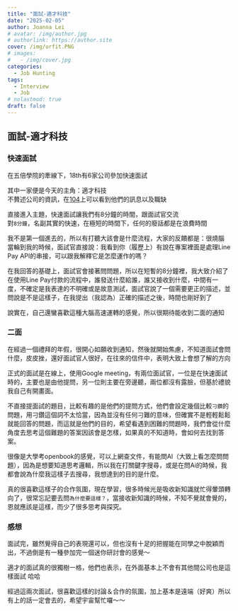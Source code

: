 ```yaml
---
title: "面試-適才科技"
date: "2025-02-05"
author: Joanna Lei
# avatar: /img/author.jpg
# authorlink: https://author.site
cover: /img/urfit.PNG
# images:
#   - /img/cover.jpg
categories:
  - Job Hunting
tags:
  - Interview
  - Job
# nolastmod: true
draft: false
---
```


## 面試-適才科技

<!--more-->

### 快速面試

在五倍學院的牽線下，18th有6家公司參加快速面試

其中一家便是今天的主角：適才科技  
不贅述公司的資訊，在[104](https://www.104.com.tw/company/1a2x6bmgyl?jobsource=google)上可以看到他們的訊息以及職缺

直接進入主題，快速面試讓我們有8分鐘的時間，跟面試官交流  
對`8分鐘`，名副其實的快速，在極短的時間下，任何的廢話都是在浪費時間  

我不是第一個進去的，所以有打聽大該會是什麼流程，大家的反饋都是：很燒腦  
當輪到我的時候，面試官直接說：我看到你（履歷上）有說在專案裡面是處理Line Pay API的串接，可以跟我解釋它是怎麼運作的嗎？  

在我回答的基礎上，面試官會接著問問題，所以在短暫的8分鐘裡，我大致介紹了在使用Line Pay付款的流程中，誰發送什麼給誰，誰又接收到什麼，中間有一度，不確定是我表達的不明確或是故意測試，面試官說了一個需要更正的描述，並問說是不是這樣子，在我提出（我認為）正確的描述之後，時間也剛好到了  

說實在，自己還蠻喜歡這種大腦高速運轉的感覺，所以很期待能收到二面的通知

### 二面
在經過一個禮拜的年假，很開心如願收到通知，然後就開始焦慮，不知道面試會問什麼，皮皮挫，還好面試官人很好，在往來的信件中，表明大致上會想了解的方向   

正式的面試是在線上，使用Google meeting，有兩位面試官，一位是在快速面試時的，主要也是由他提問，另一位則主要在旁邊聽，兩位都沒有露臉，但基於禮貌我自己有開畫面。  

不直接提面試的題目，比較有趣的是他們的提問方式，他們會設定幾個比較`刁鑽`的問題，用刁鑽這個詞不太恰當，因為並沒有任何刁難的意味，但確實不是輕輕鬆鬆就能回答的問題，而這就是他們的目的，希望看遇到困難的問題時，我們會從什麼角度去思考這個難題的答案因該會是怎樣，如果真的不知道時，會如何去找到答案。  

很像是大學考openbook的感覺，可以上網查文件，有能問AI（大致上看怎麼問問題），因為是想要知道思考邏輯，所以我在打關鍵字搜尋，或是在問Ai的時候，我都會說為什麼我這樣子去搜尋，我想達到的目的是什麼。   

真的很喜歡這樣子的合作氛圍，現在學習，很多時候光是吸收新知識就忙得暈頭轉向了，很常忘記要去問`為什麼要這樣？`，當接收新知識的時候，不知不覺就會覺的，恩就應該是這樣，而少了很多思考與探究。  

### 感想

面試完，雖然覺得自己的表現還可以，但也沒有十足的把握能在同學之中脫穎而出，不過倒是有一種參加完一個迷你研討會的感覺～    

適才的面試真的很獨樹一格，他們也表示，在外面基本上不會有其他間公司也是這樣面試 哈哈  

經過這兩次面試，很喜歡這樣的討論＆合作的氛圍，加上基本是遠端（好爽）所以有上的話一定會去的，希望宇宙幫忙囉～～


